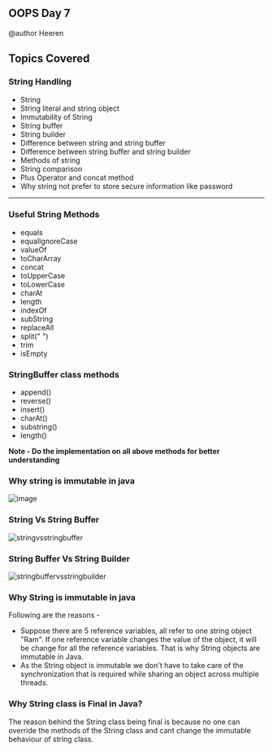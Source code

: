 ## OOPS Day 7

 @author Heeren

 **Topics Covered**
--------------
### String Handling
- String
- String literal and string object
- Immutability of String 
- String buffer 
- String builder
- Difference between string and string buffer
- Difference between string buffer and string builder
- Methods of string 
- String comparison 
- Plus Operator and concat method
- Why string not prefer to store secure information like password
--------------
### Useful String Methods
- equals
- equalIgnoreCase
- valueOf
- toCharArray
- concat
- toUpperCase
- toLowerCase
- charAt   
- length
- indexOf
- subString
- replaceAll
- split(" ")
- trim
- isEmpty
### StringBuffer class methods
- append()
- reverse()
- insert()
- charAt()
- substring()
- length()

**Note - Do the implementation on all above methods for better understanding**

### Why string is immutable in java 
![image](https://github.com/codewithheeren/Java/assets/87074236/946e3ecc-2367-483e-99fd-556a1d8325fd)

### String Vs String Buffer     

![stringvsstringbuffer](https://github.com/codewithheeren/Java/assets/87074236/ce48dc6d-df4d-4d90-a222-6e6e93201495)

### String Buffer Vs String Builder   

![stringbuffervsstringbuilder](https://github.com/codewithheeren/Java/assets/87074236/f5f68d42-1271-418a-acdd-a2677ffd1ca4)

### Why String is immutable in java 

Following are the reasons - 
- Suppose there are 5 reference variables, all refer to one string object "Ram". If one reference variable changes the value of the object, it will be change for all the reference variables. 
That is why String objects are immutable in Java.
- As the String object is immutable we don't have to take care of the synchronization that is required while sharing an object across multiple threads.

### Why String class is Final in Java?
The reason behind the String class being final is because no one can override the methods of the String class and cant change the immutable behaviour of string class.

